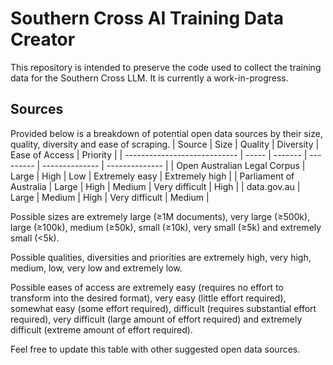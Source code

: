 # Southern Cross AI Training Data Creator
This repository is intended to preserve the code used to collect the training data for the Southern Cross LLM. It is currently a work-in-progress.

## Sources
Provided below is a breakdown of potential open data sources by their size, quality, diversity and ease of scraping.
| Source                       | Size  | Quality | Diversity | Ease of Access | Priority       |
| ---------------------------- | ----- | ------- | --------- | -------------- | -------------- |
| Open Australian Legal Corpus | Large | High    | Low       | Extremely easy | Extremely high |
| Parliament of Australia      | Large | High    | Medium    | Very difficult | High           |
| data.gov.au                  | Large | Medium  | High      | Very difficult | Medium         |

Possible sizes are extremely large (≥1M documents), very large (≥500k), large (≥100k), medium (≥50k), small (≥10k), very small (≥5k) and extremely small (<5k).

Possible qualities, diversities and priorities are extremely high, very high, medium, low, very low and extremely low.

Possible eases of access are extremely easy (requires no effort to transform into the desired format), very easy (little effort required), somewhat easy (some effort required), difficult (requires substantial effort required), very difficult (large amount of effort required) and extremely difficult (extreme amount of effort required).

Feel free to update this table with other suggested open data sources.
